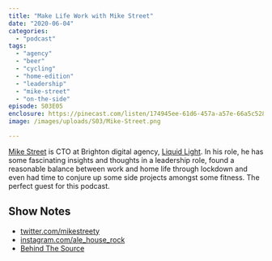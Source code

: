 ```yaml
---
title: "Make Life Work with Mike Street"
date: "2020-06-04"
categories: 
  - "podcast"
tags: 
  - "agency"
  - "beer"
  - "cycling"
  - "home-edition"
  - "leadership"
  - "mike-street"
  - "on-the-side"
episode: S03E05
enclosure: https://pinecast.com/listen/174945ee-61d6-457a-a57e-66a5c528f6b4.m4a
image: /images/uploads/S03/Mike-Street.png

---
```


[Mike Street](https://www.mikestreety.co.uk/) is CTO at Brighton digital agency, [Liquid Light](https://www.liquidlight.co.uk/). In his role, he has some fascinating insights and thoughts in a leadership role, found a reasonable balance between work and home life through lockdown and even had time to conjure up some side projects amongst some fitness. The perfect guest for this podcast.

## Show Notes

- [twitter.com/mikestreety](https://twitter.com/mikestreetyhttps://www.instagram.com/ale_house_rock/)
- [instagram.com/ale\_house\_rock](https://www.instagram.com/ale_house_rock/)
- [Behind The Source](https://www.behindthesource.co.uk/)
